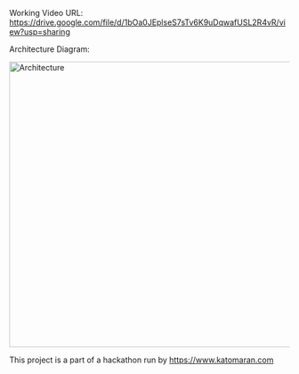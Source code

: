 


Working Video URL: https://drive.google.com/file/d/1bOa0JEplseS7sTv6K9uDqwafUSL2R4vR/view?usp=sharing


Architecture Diagram:

<img width="512" alt="Architecture" src="https://github.com/user-attachments/assets/eae02b25-5dde-4ac0-a451-8d95b8fbbb8d" />





This project is a part of a hackathon run by https://www.katomaran.com
